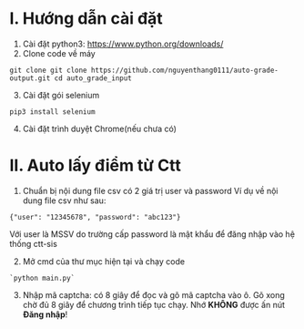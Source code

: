 # I. Hướng dẫn cài đặt
1. Cài đặt python3: https://www.python.org/downloads/
2. Clone code về máy
```
git clone git clone https://github.com/nguyenthang0111/auto-grade-output.git cd auto_grade_input
```

3. Cài đặt gói selenium
```
pip3 install selenium
```
4. Cài đặt trình duyệt Chrome(nếu chưa có)

# II. Auto lấy điểm từ Ctt
1. Chuẩn bị nội dung file csv có 2 giá trị user và password
Ví dụ về nội dung file csv như sau:
```
{"user": "12345678", "password": "abc123"}
```
Với user là MSSV do trường cấp
    password là mật khẩu để đăng nhập vào hệ thống ctt-sis

2. Mở cmd của thư mục hiện tại và chạy code
```
`python main.py`
```

3. Nhập mã captcha: có 8 giây để đọc và gõ mã captcha vào ô. Gõ xong chờ đủ 8 giây để chương trình tiếp tục chạy. Nhớ **KHÔNG** được ấn nút **Đăng nhập**! 
